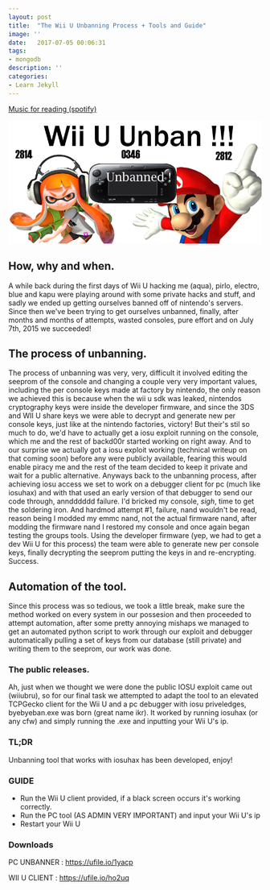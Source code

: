 ```yaml
---
layout: post
title:  "The Wii U Unbanning Process + Tools and Guide"
image: ''
date:   2017-07-05 00:06:31
tags:
- mongodb
description: ''
categories:
- Learn Jekyll 
---
```


<p class="music-read"><a href="spotify:track:4DAZ8UYNpWVIV46aLkN2Qp">Music for reading (spotify)</a></p>

<img src="https://raw.githubusercontent.com/backd0or/backd00r/master/assets/img/sharding-gerenciamento-usuarios/image.png">

## How, why and when.

A while back during the first days of Wii U hacking me (aqua), pirlo, electro, blue and kapu were playing around with some private hacks and stuff, and sadly we ended up getting ourselves banned off of nintendo's servers. Since then we've been trying to get ourselves unbanned, finally, after months and months of attempts, wasted consoles, pure effort and on July 7th, 2015 we succeeded! 

## The process of unbanning.

The process of unbanning was very, very, difficult it involved editing the seeprom of the console and changing a couple very very important values, including the per console keys made at factory by nintendo, the only reason we achieved this is because when the wii u sdk was leaked, nintendos cryptography keys were inside the developer firmware, and since the 3DS and WII U share keys we were able to decrypt and generate new per console keys, just like at the nintendo factories, victory! But their's stil so much to do, we'd have to actually get a iosu exploit running on the console, which me and the rest of backd00r started working on right away. And to our surprise we actually got a iosu exploit working (technical writeup on that coming soon) before any were publicly available, fearing this would enable piracy me and the rest of the team decided to keep it private and wait for a public alternative. Anyways back to the unbanning process, after achieving iosu access we set to work on a debugger client for pc (much like iosuhax) and with that used an early version of that debugger to send our code through, anndddddd failure. I'd bricked my console, *sigh*, time to get the soldering iron. And hardmod attempt #1, failure, nand wouldn't be read, reason being I modded my emmc nand, not the actual firmware nand, after modding the firmware nand I restored my console and once again began testing the groups tools. Using the developer firmware (yep, we had to get a dev Wii U for this process) the team were able to generate new per console keys, finally decrypting the seeprom putting the keys in and re-encrypting. Success.

## Automation of the tool.

Since this process was so tedious, we took a little break, make sure the method worked on every system in our possesion and then proceeded to attempt automation, after some pretty annoying mishaps we managed to get an automated python script to work through our exploit and debugger automatically pulling a set of keys from our database (still private) and writing them to the seeprom, our work was done.

### The public releases.

Ah, just when we thought we were done the public IOSU exploit came out (wiiubru), so for our final task we attempted to adapt the tool to an elevated TCPGecko client for the Wii U and a pc debugger with iosu priveledges, byebyeban.exe was born (great name ikr). It worked by running iosuhax (or any cfw) and simply running the .exe and inputting your Wii U's ip.

### TL;DR

Unbanning tool that works with iosuhax has been developed, enjoy!

### GUIDE

* Run the Wii U client provided, if a black screen occurs it's working correctly.
* Run the PC tool (AS ADMIN VERY IMPORTANT) and input your Wii U's ip
* Restart your Wii U

### Downloads

PC UNBANNER : https://ufile.io/1yacp

WII U CLIENT : https://ufile.io/ho2uq


